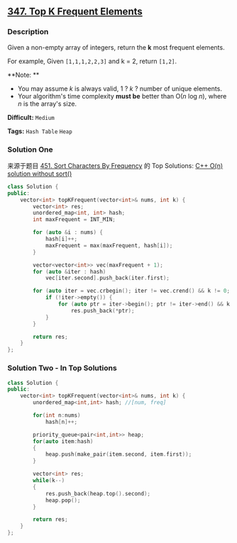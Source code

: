 ## [347. Top K Frequent Elements](https://leetcode.com/problems/top-k-frequent-elements/description/)

### Description

Given a non-empty array of integers, return the **k** most frequent elements.

For example,
Given `[1,1,1,2,2,3]` and k = 2, return `[1,2]`.

**Note: **

- You may assume _k_ is always valid, 1 ? _k_ ? number of unique elements.
- Your algorithm's time complexity **must be** better than O(_n_ log _n_), where _n_ is the array's size.

**Difficult:** `Medium`

**Tags:** `Hash Table` `Heap`

### Solution One

来源于题目 [451. Sort Characters By Frequency](https://leetcode.com/problems/sort-characters-by-frequency/discuss/) 的 Top Solutions: [C++ O(n) solution without sort()](https://discuss.leetcode.com/topic/66045/c-o-n-solution-without-sort)

```c++
class Solution {
public:
    vector<int> topKFrequent(vector<int>& nums, int k) {
        vector<int> res;
        unordered_map<int, int> hash;
        int maxFrequent = INT_MIN;

        for (auto &i : nums) {
            hash[i]++;
            maxFrequent = max(maxFrequent, hash[i]);
        }

        vector<vector<int>> vec(maxFrequent + 1);
        for (auto &iter : hash)
            vec[iter.second].push_back(iter.first);

        for (auto iter = vec.crbegin(); iter != vec.crend() && k != 0; iter++) {
            if (!iter->empty()) {
                for (auto ptr = iter->begin(); ptr != iter->end() && k != 0; ptr++, k--)
                    res.push_back(*ptr);
            }
        }

        return res;
    }
};
```

### Solution Two - In Top Solutions

```c++
class Solution {
public:
    vector<int> topKFrequent(vector<int>& nums, int k) {
        unordered_map<int,int> hash; //[num, freq]

        for(int n:nums)
            hash[n]++;

        priority_queue<pair<int,int>> heap;
        for(auto item:hash)
        {
            heap.push(make_pair(item.second, item.first));
        }

        vector<int> res;
        while(k--)
        {
            res.push_back(heap.top().second);
            heap.pop();
        }

        return res;
    }
};
```

